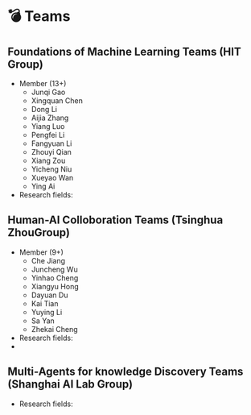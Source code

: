 
# 💣 Teams
## Foundations of Machine Learning Teams (HIT Group)
- Member (13+)
  - Junqi Gao
  - Xingquan Chen
  - Dong Li
  - Aijia Zhang
  - Yiang Luo
  - Pengfei Li
  - Fangyuan Li
  - Zhouyi Qian
  - Xiang Zou
  - Yicheng Niu
  - Xueyao Wan
  - Ying Ai 
- Research fields:

## Human-AI Colloboration Teams (Tsinghua ZhouGroup)  
- Member (9+)
  - Che Jiang
  - Juncheng Wu
  - Yinhao Cheng
  - Xiangyu Hong 
  - Dayuan Du
  - Kai Tian
  - Yuying Li
  - Sa Yan
  - Zhekai Cheng
- Research fields:
- 
## Multi-Agents for knowledge Discovery Teams (Shanghai AI Lab Group)
- Research fields:
